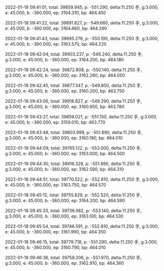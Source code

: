 2022-01-18 09:41:01, total: 39859.945, p: -551.290, delta:11.250 手, g:3.000, e: 45.000, b: -360.000, ep: 3164.310, bp: 464.450

2022-01-18 09:41:22, total: 39891.827, p: -549.660, delta:11.250 手, g:3.000, e: 45.000, b: -360.000, ep: 3164.660, bp: 464.290

2022-01-18 09:41:43, total: 39895.276, p: -550.190, delta:11.250 手, g:3.000, e: 45.000, b: -360.000, ep: 3163.570, bp: 464.220

2022-01-18 09:42:04, total: 39903.237, p: -549.240, delta:11.250 手, g:3.000, e: 45.000, b: -360.000, ep: 3164.200, bp: 464.180

2022-01-18 09:42:24, total: 39872.808, p: -550.140, delta:11.250 手, g:3.000, e: 45.000, b: -360.000, ep: 3162.260, bp: 464.050

2022-01-18 09:42:45, total: 39877.347, p: -549.800, delta:11.250 手, g:3.000, e: 45.000, b: -360.000, ep: 3160.200, bp: 463.750

2022-01-18 09:43:06, total: 39918.827, p: -549.290, delta:11.250 手, g:3.000, e: 45.000, b: -360.000, ep: 3160.950, bp: 463.780

2022-01-18 09:43:27, total: 39859.021, p: -551.150, delta:11.250 手, g:3.000, e: 45.000, b: -360.000, ep: 3159.010, bp: 463.770

2022-01-18 09:43:48, total: 39803.999, p: -551.890, delta:11.250 手, g:3.000, e: 45.000, b: -360.000, ep: 3160.190, bp: 464.010

2022-01-18 09:44:09, total: 39765.122, p: -553.000, delta:11.250 手, g:3.000, e: 45.000, b: -360.000, ep: 3163.000, bp: 464.500

2022-01-18 09:44:30, total: 39816.328, p: -551.890, delta:11.250 手, g:3.000, e: 45.000, b: -360.000, ep: 3162.590, bp: 464.310

2022-01-18 09:44:51, total: 39770.522, p: -552.810, delta:11.250 手, g:3.000, e: 45.000, b: -360.000, ep: 3163.750, bp: 464.570

2022-01-18 09:45:12, total: 39755.829, p: -552.520, delta:11.250 手, g:3.000, e: 45.000, b: -360.000, ep: 3164.200, bp: 464.590

2022-01-18 09:45:33, total: 39736.982, p: -553.140, delta:11.250 手, g:3.000, e: 45.000, b: -360.000, ep: 3163.100, bp: 464.530

2022-01-18 09:45:54, total: 39746.591, p: -552.810, delta:11.250 手, g:3.000, e: 45.000, b: -360.000, ep: 3161.990, bp: 464.350

2022-01-18 09:46:15, total: 39779.718, p: -551.290, delta:11.250 手, g:3.000, e: 45.000, b: -360.000, ep: 3160.790, bp: 464.010

2022-01-18 09:46:36, total: 39759.206, p: -551.970, delta:11.250 手, g:3.000, e: 45.000, b: -360.000, ep: 3162.910, bp: 464.360